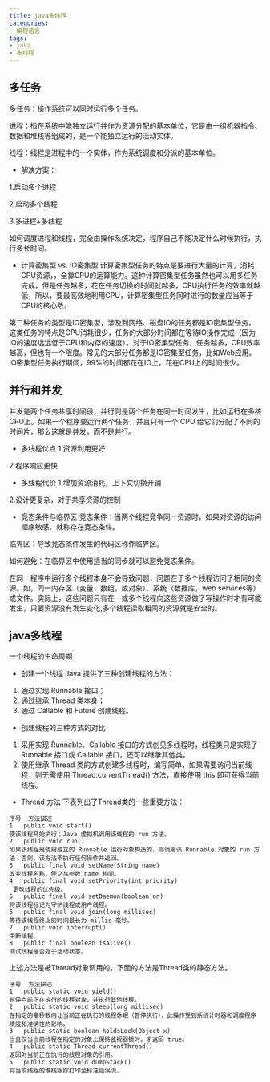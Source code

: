 ```yaml
---
title: java多线程 
categories: 
- 编程语言
tags: 
- java 
- 多线程 
---
```


## 多任务
多任务：操作系统可以同时运行多个任务。

进程：指在系统中能独立运行并作为资源分配的基本单位，它是由一组机器指令、数据和堆栈等组成的，是一个能独立运行的活动实体。

线程：线程是进程中的一个实体，作为系统调度和分派的基本单位。

- 解决方案：

1.启动多个进程

2.启动多个线程

3.多进程+多线程

如何调度进程和线程，完全由操作系统决定，程序自己不能决定什么时候执行，执行多长时间。

- 计算密集型 vs. IO密集型
计算密集型任务的特点是要进行大量的计算，消耗CPU资源，，全靠CPU的运算能力。这种计算密集型任务虽然也可以用多任务完成，但是任务越多，花在任务切换的时间就越多，CPU执行任务的效率就越低，所以，要最高效地利用CPU，计算密集型任务同时进行的数量应当等于CPU的核心数。

第二种任务的类型是IO密集型，涉及到网络、磁盘IO的任务都是IO密集型任务，这类任务的特点是CPU消耗很少，任务的大部分时间都在等待IO操作完成（因为IO的速度远远低于CPU和内存的速度）。对于IO密集型任务，任务越多，CPU效率越高，但也有一个限度。常见的大部分任务都是IO密集型任务，比如Web应用。IO密集型任务执行期间，99%的时间都花在IO上，花在CPU上的时间很少。


## 并行和并发

并发是两个任务共享时间段，并行则是两个任务在同一时间发生，比如运行在多核 CPU上。如果一个程序要运行两个任务，并且只有一个 CPU 给它们分配了不同的时间片，那么这就是并发，而不是并行。



- 多线程优点
1.资源利用更好

2.程序响应更快

- 多线程代价
1.增加资源消耗，上下文切换开销

2.设计更复杂，对于共享资源的控制

- 竞态条件与临界区
竞态条件：当两个线程竞争同一资源时，如果对资源的访问顺序敏感，就称存在竞态条件。

临界区：导致竞态条件发生的代码区称作临界区。

如何避免：在临界区中使用适当的同步就可以避免竞态条件。

在同一程序中运行多个线程本身不会导致问题，问题在于多个线程访问了相同的资源。如，同一内存区（变量，数组，或对象）、系统（数据库，web services等）或文件。实际上，这些问题只有在一或多个线程向这些资源做了写操作时才有可能发生，只要资源没有发生变化,多个线程读取相同的资源就是安全的。


## java多线程
一个线程的生命周期



- 创建一个线程
Java 提供了三种创建线程的方法：

1. 通过实现 Runnable 接口；
1. 通过继承 Thread 类本身；
1. 通过 Callable 和 Future 创建线程。
- 创建线程的三种方式的对比
1. 采用实现 Runnable、Callable 接口的方式创见多线程时，线程类只是实现了 Runnable 接口或 Callable 接口，还可以继承其他类。
2. 使用继承 Thread 类的方式创建多线程时，编写简单，如果需要访问当前线程，则无需使用 Thread.currentThread() 方法，直接使用 this 即可获得当前线程。
* Thread 方法
下表列出了Thread类的一些重要方法：

```
序号	方法描述
1	public void start()
使该线程开始执行；Java 虚拟机调用该线程的 run 方法。
2	public void run()
如果该线程是使用独立的 Runnable 运行对象构造的，则调用该 Runnable 对象的 run 方法；否则，该方法不执行任何操作并返回。
3	public final void setName(String name)
改变线程名称，使之与参数 name 相同。
4	public final void setPriority(int priority)
 更改线程的优先级。
5	public final void setDaemon(boolean on)
将该线程标记为守护线程或用户线程。
6	public final void join(long millisec)
等待该线程终止的时间最长为 millis 毫秒。
7	public void interrupt()
中断线程。
8	public final boolean isAlive()
测试线程是否处于活动状态。
```


 上述方法是被Thread对象调用的。下面的方法是Thread类的静态方法。


```
序号	方法描述
1	public static void yield()
暂停当前正在执行的线程对象，并执行其他线程。
2	public static void sleep(long millisec)
在指定的毫秒数内让当前正在执行的线程休眠（暂停执行），此操作受到系统计时器和调度程序精度和准确性的影响。
3	public static boolean holdsLock(Object x)
当且仅当当前线程在指定的对象上保持监视器锁时，才返回 true。
4	public static Thread currentThread()
返回对当前正在执行的线程对象的引用。
5	public static void dumpStack()
将当前线程的堆栈跟踪打印至标准错误流。
```

